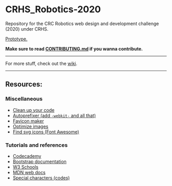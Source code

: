 # CRHS_Robotics-2020
Repository for the CRC Robotics web design and development challenge (2020) under CRHS. 

[Prototype.](http://crhsrobotics2020.000webhostapp.com)

**Make sure to read [CONTRIBUTING.md](CONTRIBUTING.md) if you wanna contribute.**

---

For more stuff, check out the [wiki](https://github.com/Hircinus/CRHS_Robotics-2020/wiki).

---

## Resources:
### Miscellaneous
 - [Clean up your code](https://www.10bestdesign.com/dirtymarkup/)
 - [Autoprefixer (add ```-webkit-``` and all that)](https://autoprefixer.github.io)
 - [Favicon maker](https://www.favicon.cc)
 - [Optimize images](https://www.minifyweb.com/minify-image/)
 - [Find svg icons (Font Awesome)](https://fontawesome.com/icons?d=gallery)
### Tutorials and references
 - [Codecademy](https://www.codecademy.com)
 - [Bootstrap documentation](https://getbootstrap.com/docs/4.3/getting-started/introduction/)
 - [W3 Schools](https://www.w3schools.com)
 - [MDN web docs](https://developer.mozilla.org/en-US/)
 - [Special characters (codes)](https://www.degraeve.com/reference/specialcharacters.php)
